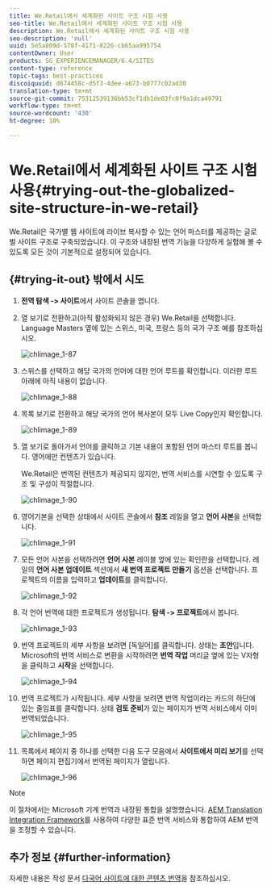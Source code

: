 ```yaml
---
title: We.Retail에서 세계화된 사이트 구조 시험 사용
seo-title: We.Retail에서 세계화된 사이트 구조 시험 사용
description: We.Retail에서 세계화된 사이트 구조 시험 사용
seo-description: 'null'
uuid: 5e5a809d-578f-4171-8226-cb65aa995754
contentOwner: User
products: SG_EXPERIENCEMANAGER/6.4/SITES
content-type: reference
topic-tags: best-practices
discoiquuid: d674458c-d5f3-4dee-a673-b0777c02ad30
translation-type: tm+mt
source-git-commit: 75312539136bb53cf1db1de03fc0f9a1dca49791
workflow-type: tm+mt
source-wordcount: '430'
ht-degree: 10%

---
```



# We.Retail에서 세계화된 사이트 구조 시험 사용{#trying-out-the-globalized-site-structure-in-we-retail}

We.Retail은 국가별 웹 사이트에 라이브 복사할 수 있는 언어 마스터를 제공하는 글로벌 사이트 구조로 구축되었습니다. 이 구조와 내장된 번역 기능을 다양하게 실험해 볼 수 있도록 모든 것이 기본적으로 설정되어 있습니다.

## {#trying-it-out} 밖에서 시도

1. **전역 탐색 -> 사이트**&#x200B;에서 사이트 콘솔을 엽니다.
1. 열 보기로 전환하고(아직 활성화되지 않은 경우) We.Retail을 선택합니다. Language Masters 옆에 있는 스위스, 미국, 프랑스 등의 국가 구조 예를 참조하십시오.

   ![chlimage_1-87](assets/chlimage_1-87.png)

1. 스위스를 선택하고 해당 국가의 언어에 대한 언어 루트를 확인합니다. 이러한 루트 아래에 아직 내용이 없습니다.

   ![chlimage_1-88](assets/chlimage_1-88.png)

1. 목록 보기로 전환하고 해당 국가의 언어 복사본이 모두 Live Copy인지 확인합니다.

   ![chlimage_1-89](assets/chlimage_1-89.png)

1. 열 보기로 돌아가서 언어를 클릭하고 기본 내용이 포함된 언어 마스터 루트를 봅니다. 영어에만 컨텐츠가 있습니다.

   We.Retail은 번역된 컨텐츠가 제공되지 않지만, 번역 서비스를 시연할 수 있도록 구조 및 구성이 적절합니다.

   ![chlimage_1-90](assets/chlimage_1-90.png)

1. 영어기본을 선택한 상태에서 사이트 콘솔에서 **참조** 레일을 열고 **언어 사본**&#x200B;을 선택합니다.

   ![chlimage_1-91](assets/chlimage_1-91.png)

1. 모든 언어 사본을 선택하려면 **언어 사본** 레이블 옆에 있는 확인란을 선택합니다. 레일의 **언어 사본 업데이트** 섹션에서 **새 번역 프로젝트 만들기** 옵션을 선택합니다. 프로젝트의 이름을 입력하고 **업데이트**&#x200B;를 클릭합니다.

   ![chlimage_1-92](assets/chlimage_1-92.png)

1. 각 언어 번역에 대한 프로젝트가 생성됩니다. **탐색 -> 프로젝트**&#x200B;에서 봅니다.

   ![chlimage_1-93](assets/chlimage_1-93.png)

1. 번역 프로젝트의 세부 사항을 보려면 [독일어]를 클릭합니다. 상태는 **초안**&#x200B;입니다. Microsoft의 번역 서비스로 변환을 시작하려면 **번역 작업** 머리글 옆에 있는 V자형을 클릭하고 **시작**&#x200B;을 선택합니다.

   ![chlimage_1-94](assets/chlimage_1-94.png)

1. 번역 프로젝트가 시작됩니다. 세부 사항을 보려면 번역 작업이라는 카드의 하단에 있는 줄임표를 클릭합니다. 상태 **검토 준비**&#x200B;가 있는 페이지가 번역 서비스에서 이미 번역되었습니다.

   ![chlimage_1-95](assets/chlimage_1-95.png)

1. 목록에서 페이지 중 하나를 선택한 다음 도구 모음에서 **사이트에서 미리 보기**&#x200B;를 선택하면 페이지 편집기에서 번역된 페이지가 열립니다.

   ![chlimage_1-96](assets/chlimage_1-96.png)

>[!NOTE]
>
>이 절차에서는 Microsoft 기계 번역과 내장된 통합을 설명했습니다. [AEM Translation Integration Framework](/help/sites-administering/translation.md)를 사용하여 다양한 표준 번역 서비스와 통합하여 AEM 번역을 조정할 수 있습니다.

## 추가 정보 {#further-information}

자세한 내용은 작성 문서 [다국어 사이트에 대한 콘텐츠 번역](/help/sites-administering/translation.md)을 참조하십시오.
